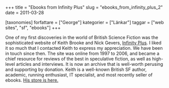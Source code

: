 +++
title = "Ebooks from Infinity Plus"
slug = "ebooks_from_infinity_plus_2"
date = 2011-03-28

[taxonomies]
forfattare = ["George"]
kategorier = ["Länkar"]
taggar = ["web sites", "sf", "ebooks"]
+++

One of my first discoveries in the world of British Science Fiction was the sophisticated website of Keith Brooke and Nick Gevers, <a href="http://www.infinityplus.co.uk/">Infinity Plus</a>. I liked it so much that I contacted Keith to express my appreciation. We have been in touch since then. The site was online from 1997 to 2006, and became a chief resource for reviews of the best in speculative fiction, as well as high-level articles and interviews. It is now an archive that is well-worth perusing and supporting by donation. Keith is a well-known British SF author, academic, running enthusiast, IT specialist, and most recently seller of ebooks. <a href="http://www.infinityplus.co.uk/books/">His store is here.</a>
